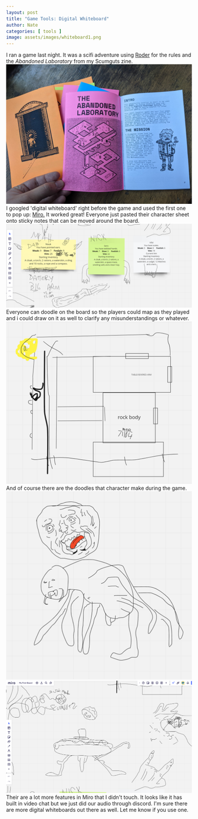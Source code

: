 ```yaml
---
layout: post
title: "Game Tools: Digital Whiteboard"
author: Nate
categories: [ tools ]
image: assets/images/whiteboard1.png
---
```

I ran a game last night. It was a scifi adventure using [Roder](https://perchance.org/roder) for the rules and the *Abandoned Laboratory* from my Scumguts zine.
![Scumguts Zine](/assets/images/sgz.jpg)
I googled 'digital whiteboard' right before the game and used the first one to pop up: [Miro.](https://miro.com/) 
It worked great! Everyone just pasted their character sheet onto sticky notes that can be moved around the board. 
![Character Sticky Notes](/assets/images/whiteboard3.png)
Everyone can doodle on the board so the players could map as they played and i could draw on it as well to clarify any misunderstandings or whatever.
![Mapping](/assets/images/whiteboard2.png)
And of course there are the doodles that character make during the game.
![Doodles](/assets/images/whiteboard4.png)
![More Doodles](/assets/images/whiteboard5.png)
Their are a lot more features in Miro that I didn't touch. It looks like it has built in video chat but we just did our audio through discord. I'm sure there are more digital whiteboards out there as well. Let me know if you use one.
